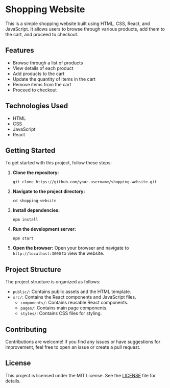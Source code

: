 # Shopping Website

This is a simple shopping website built using HTML, CSS, React, and JavaScript. It allows users to browse through various products, add them to the cart, and proceed to checkout.

## Features

- Browse through a list of products
- View details of each product
- Add products to the cart
- Update the quantity of items in the cart
- Remove items from the cart
- Proceed to checkout

## Technologies Used

- HTML
- CSS
- JavaScript
- React

## Getting Started

To get started with this project, follow these steps:

1. **Clone the repository:**
   ```
   git clone https://github.com/your-username/shopping-website.git
   ```

2. **Navigate to the project directory:**
   ```
   cd shopping-website
   ```

3. **Install dependencies:**
   ```
   npm install
   ```

4. **Run the development server:**
   ```
   npm start
   ```

5. **Open the browser:**
   Open your browser and navigate to `http://localhost:3000` to view the website.

## Project Structure

The project structure is organized as follows:

- `public/`: Contains public assets and the HTML template.
- `src/`: Contains the React components and JavaScript files.
  - `components/`: Contains reusable React components.
  - `pages/`: Contains main page components.
  - `styles/`: Contains CSS files for styling.

## Contributing

Contributions are welcome! If you find any issues or have suggestions for improvement, feel free to open an issue or create a pull request.

## License

This project is licensed under the MIT License. See the [LICENSE](LICENSE) file for details.
